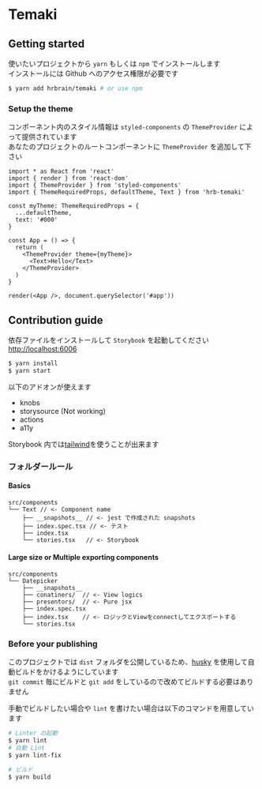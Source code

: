 Temaki
===

## Getting started 

使いたいプロジェクトから `yarn` もしくは `npm` でインストールします   
インストールには Github へのアクセス権限が必要です

```bash
$ yarn add hrbrain/temaki # or use npm
```

### Setup the theme

コンポーネント内のスタイル情報は `styled-components` の `ThemeProvider` によって提供されています   
あなたのプロジェクトのルートコンポーネントに `ThemeProvider` を追加して下さい

```tsx
import * as React from 'react'
import { render } from 'react-dom'
import { ThemeProvider } from 'styled-components'
import { ThemeRequiredProps, defaultTheme, Text } from 'hrb-temaki'

const myTheme: ThemeRequiredProps = {
  ...defaultTheme,
  text: '#000'
}

const App = () => {
  return (
    <ThemeProvider theme={myTheme}>
      <Text>Hello</Text>
    </ThemeProvider>
  )
}

render(<App />, document.querySelector('#app'))
```

## Contribution guide

依存ファイルをインストールして `Storybook` を起動してください [http://localhost:6006](http://localhost:6006)

```bash
$ yarn install
$ yarn start 
```

以下のアドオンが使えます
- knobs
- storysource (Not working)
- actions
- a11y

Storybook 内では[tailwind](https://tailwindcss.com)を使うことが出来ます   

### フォルダールール 
#### Basics
```
src/components
└── Text // <- Component name
    ├── __snapshots__ // <- jest で作成された snapshots 
    ├── index.spec.tsx // <- テスト 
    ├── index.tsx             
    └── stories.tsx   // <- Storybook 
```

#### Large size or Multiple exporting components
```
src/components
└── Datepicker
    ├── __snapshots__ 
    ├── conatiners/  // <- View logics 
    ├── presentors/  // <- Pure jsx
    ├── index.spec.tsx 
    ├── index.tsx    // <- ロジックとViewをconnectしてエクスポートする 
    └── stories.tsx
```

### Before your publishing

このプロジェクトでは `dist` フォルダを公開しているため、[husky](https://github.com/typicode/husky) を使用して自動ビルドをかけるようにしています   
`git commit` 毎にビルドと `git add` をしているので改めてビルドする必要はありません   

手動でビルドしたい場合や `lint` を書けたい場合は以下のコマンドを用意しています

```bash
# Linter の起動
$ yarn lint
# 自動 Lint
$ yarn lint-fix

# ビルド
$ yarn build
```
